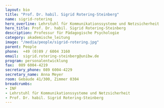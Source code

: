 ```yaml
---
layout: bio
title: "Prof. Dr. habil. Sigrid Rotering-Steinberg"
name: sigrid-rotering
hero_overline: Lehrstuhl für Kommunikationssysteme und Netzsicherheit
hero_title: Prof. Dr. habil. Sigrid Rotering-Steinberg
description: Professur für Pädagogische Psychologie 
category: akademische_leitung
image: "/media/people/sigrid-rotering.jpg"
parent: People
phone:  +49 (0)89 / 6004 3160
email:  sigrid.rotering-steinberg@unibw.de
program: personalentwicklung
fax:  089 6004-4219
secretary_phone: 089 6004-4229
secretary_name: Anna Meyer
room: Gebäude 41/300, Zimmer 0304
breadcrumbs:
- INF
- Lehrstuhl für Kommunikationssysteme und Netzsicherheit
- Prof. Dr. habil. Sigrid Rotering-Steinberg
---
```

